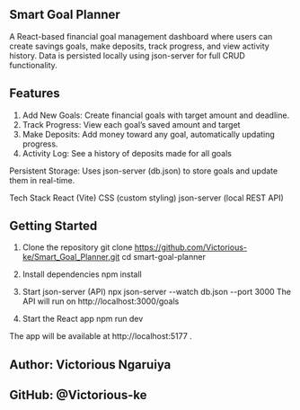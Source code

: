## Smart Goal Planner

A React-based financial goal management dashboard where users can create savings goals, make deposits, track progress, and view activity history. Data is persisted locally using json-server for full CRUD functionality.

## Features

1. Add New Goals: Create financial goals with target amount and deadline.
2. Track Progress: View each goal’s saved amount and target
3. Make Deposits: Add money toward any goal, automatically updating progress.
4. Activity Log: See a history of deposits made for all goals

Persistent Storage: Uses json-server (db.json) to store goals and update them in real-time.

Tech Stack
React (Vite)
CSS (custom styling)
json-server (local REST API)



## Getting Started
1. Clone the repository
git clone https://github.com/Victorious-ke/Smart_Goal_Planner.git
cd smart-goal-planner

2. Install dependencies
npm install

3. Start json-server (API)
npx json-server --watch db.json --port 3000
The API will run on http://localhost:3000/goals

4. Start the React app
npm run dev


The app will be available at http://localhost:5177
.


## Author: Victorious Ngaruiya
## GitHub: @Victorious-ke
